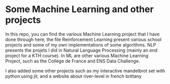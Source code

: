 # Some Machine Learning and other projects
In this repo, you can find the various Machine Learning project that I have done through here, the file Reinforcement Learning present various school projects and some of my own implementations of some algorithms. NLP presents the projets I did in Natural Language Processing (mainly an end project for a KTH course). In ML are other various Machine Learning Project, such as the Collège de France and ENS Data Challenge.

I also added some other projects such as my interactive mandelbrot set with python using jit, and a website about river-level in french brittany
